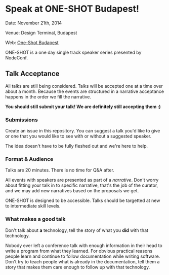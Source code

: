 # Speak at ONE-SHOT Budapest!

Date: November 21th, 2014

Venue: Design Terminal, Budapest

Web: [One-Shot Budapest](http://oneshot.risingstack.com)

ONE-SHOT is a one day single track speaker series presented by NodeConf.

## Talk Acceptance

All talks are still being considered. Talks will be accepted one at a time over about a month.
Because the events are structured in a narrative acceptance happens in the order we fill the narrative.

**You should still submit your talk! We are definitely still accepting them :)**

### Submissions

Create an issue in this repository. You can suggest a talk you'd like to give or one that you
would like to see with or without a suggested speaker.

The idea doesn't have to be fully fleshed out and we're here to help.

### Format & Audience

Talks are 20 minutes. There is no time for Q&A after.

All events with speakers are presented as part of a *narrative*.
Don't worry about fitting your talk in to specific narrative, that's the job of the curator,
and we may add new narratives based on the proposals we get.

ONE-SHOT is designed to be accessible. Talks should be targetted at new to intermediate skill levels.

### What makes a good talk

Don't talk about **a** technology, tell the story of what you **did** with that technology.

Nobody ever left a conference talk with enough information in their head to write a program from what they learned.
For obvious practical reasons people learn and continue to follow documentation while writing software.
Don't try to teach people what is already in the documentation, tell them a story that makes
them care enough to follow up with that technology.

